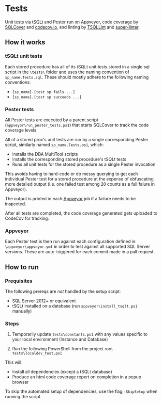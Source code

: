 # Tests

Unit tests via [tSQLt](https://tsqlt.org/) and Pester run on Appveyor,
code coverage by
[SQLCover](https://github.com/GoEddie/SQLCover) and
[codecov.io](https://codecov.io/), and
linting by [TSQLLint](https://github.com/tsqllint/tsqllint)
and [super-linter](https://github.com/github/super-linter).

## How it works

### tSQLt unit tests

Each stored procedure has all of its tSQLt unit tests stored in a single sql script in the `\tests\` folder and
uses the naming convention of `sp_name.Tests.sql`. These should mostly adhere to the following naming conventions:

- `[sp_name].[test sp fails ...]`
- `[sp_name].[test sp succeeds ...]`

### Pester tests

All Pester tests are executed by a parent script (`appveyor\run_pester_tests.ps1`) that starts SQLCover to track the 
code coverage levels.

All of a stored proc's unit tests are run by a single corresponding Pester script, similarly
named `sp_name.Tests.ps1`, which:

- Installs the DBA MultiTool scripts
- Installs the corresponding stored procedure's tSQLt tests
- Runs all unit tests for the stored procedure as a single Pester invocation

This avoids having to hard-code or do messy querying to get each individual Pester test for a stored procedure
at the expense of obfuscating more detailed output (i.e. one failed test among 20 counts as a full falure in Appveyor). 

The output is printed in each [Appveyor](https://ci.appveyor.com/project/LowlyDBA/dba-multitool) job if a failure needs to be inspected.

After all tests are completed, the code coverage generated gets uploaded to CodeCov for tracking.

### Appveyor

Each Pester test is then run against each configuration defined in `\appveyor\appveyor.yml` in order
to test against all supported SQL Server versions. These are auto-triggered for each commit made in a pull request.

## How to run

### Prequisites

The following prereqs are *not* handled by the setup script:

* SQL Server 2012+ or equivalent
* tSQLt installed on a database (run `appveyor\install_tsqlt.ps1` manually)

### Steps

1. Temporarily update `tests\constants.ps1` with any values
specific to your local environment (Instance and Database)

2. Run the following PowerShell from the project root `tests\localdev_test.ps1`

This will:

* Install all dependencies (except a tSQLt database)
* Produce an html code coverage report on completion in a popup browser

To skip the automated setup of dependencies, use the flag `-SkipSetup` when running the script.
